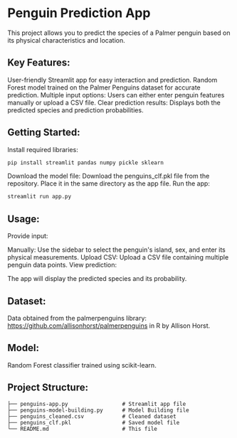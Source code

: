 
# Penguin Prediction App

This project allows you to predict the species of a Palmer penguin based on its physical characteristics and location.

## Key Features:

User-friendly Streamlit app for easy interaction and prediction.
Random Forest model trained on the Palmer Penguins dataset for accurate prediction.
Multiple input options: Users can either enter penguin features manually or upload a CSV file.
Clear prediction results: Displays both the predicted species and prediction probabilities.


## Getting Started:

Install required libraries:

```Bash
pip install streamlit pandas numpy pickle sklearn
```

Download the model file:
Download the penguins_clf.pkl file from the repository.
Place it in the same directory as the app file.
Run the app:

```Bash
streamlit run app.py
```

## Usage:

Provide input:

Manually: Use the sidebar to select the penguin's island, sex, and enter its physical measurements.
Upload CSV: Upload a CSV file containing multiple penguin data points.
View prediction:

The app will display the predicted species and its probability.


## Dataset:

Data obtained from the palmerpenguins library: https://github.com/allisonhorst/palmerpenguins in R by Allison Horst.


## Model:

Random Forest classifier trained using scikit-learn.

## Project Structure:

```
├── penguins-app.py                 # Streamlit app file
├── penguins-model-building.py      # Model Building file
├── penguins_cleaned.csv            # Cleaned dataset
├── penguins_clf.pkl                # Saved model file
└── README.md                       # This file
```

